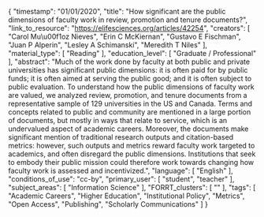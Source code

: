 {
    "timestamp": "01/01/2020",
    "title": "How significant are the public dimensions of faculty work in review, promotion and tenure documents?",
    "link_to_resource": "https://elifesciences.org/articles/42254",
    "creators": [
        "Carol Mu\u00f1oz Nieves",
        "Erin C McKiernan",
        "Gustavo E Fischman",
        "Juan P Alperin",
        "Lesley A Schimanski",
        "Meredith T Niles"
    ],
    "material_type": [
        "Reading"
    ],
    "education_level": [
        "Graduate / Professional"
    ],
    "abstract": "Much of the work done by faculty at both public and private universities has significant public dimensions: it is often paid for by public funds; it is often aimed at serving the public good; and it is often subject to public evaluation. To understand how the public dimensions of faculty work are valued, we analyzed review, promotion, and tenure documents from a representative sample of 129 universities in the US and Canada. Terms and concepts related to public and community are mentioned in a large portion of documents, but mostly in ways that relate to service, which is an undervalued aspect of academic careers. Moreover, the documents make significant mention of traditional research outputs and citation-based metrics: however, such outputs and metrics reward faculty work targeted to academics, and often disregard the public dimensions. Institutions that seek to embody their public mission could therefore work towards changing how faculty work is assessed and incentivized.",
    "language": [
        "English"
    ],
    "conditions_of_use": "cc-by",
    "primary_user": [
        "student",
        "teacher"
    ],
    "subject_areas": [
        "Information Science"
    ],
    "FORRT_clusters": [
        ""
    ],
    "tags": [
        "Academic Careers",
        "Higher Education",
        "Institutional Policy",
        "Metrics",
        "Open Access",
        "Publishing",
        "Scholarly Communications"
    ]
}